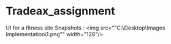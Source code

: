 # Tradeax_assignment
UI for a fitness site
Snapshots :
<img src=""C:\Desktop\Images Implementation\1.png"" width="128"/>
